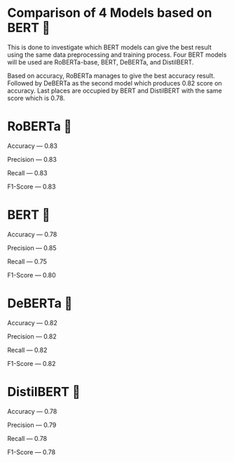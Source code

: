 # Comparison of 4 Models based on BERT 🤖

This is done to investigate which BERT models can give the best result using the same data preprocessing and training process. Four BERT models will be used are RoBERTa-base, BERT, DeBERTa, and DistilBERT.

Based on accuracy,  RoBERTa manages to give the best accuracy result. Followed by DeBERTa as the second model which produces 0.82 score on accuracy.
Last places are occupied by BERT and DistilBERT with the same score which is 0.78. 


# RoBERTa 🤖
Accuracy — 0.83

Precision — 0.83

Recall — 0.83

F1-Score — 0.83


# BERT 🤖
Accuracy — 0.78

Precision — 0.85

Recall — 0.75

F1-Score — 0.80


# DeBERTa 🤖
Accuracy — 0.82

Precision — 0.82

Recall — 0.82

F1-Score — 0.82


# DistilBERT 🤖
Accuracy — 0.78

Precision — 0.79

Recall — 0.78

F1-Score — 0.78


